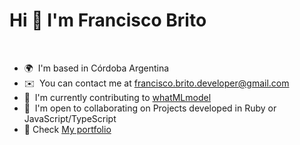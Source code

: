 # Hi 👋 I'm Francisco Brito
<br/>

- 🌍  I'm based in Córdoba Argentina
- ✉️  You can contact me at [francisco.brito.developer@gmail.com](mailto:francisco.brito.developer@gmail.com)
- 🚀  I'm currently contributing to [whatMLmodel](https://github.com/facundochavez/whatMLmodel)
- 🤝  I'm open to collaborating on Projects developed in Ruby or JavaScript/TypeScript
- 💼  Check [My portfolio](https://franciscobrito.site/)

